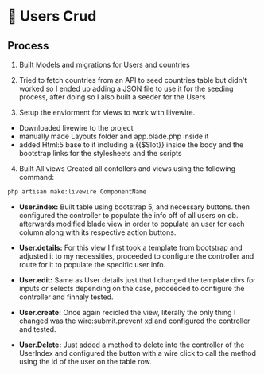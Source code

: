 
# 🥑 Users Crud

## Process

1. Built Models and migrations for Users and countries

2. Tried to fetch countries from an API to seed countries table but didn't worked so I ended up adding a JSON file to use it for the seeding process, after doing so I also built a seeder for the Users

3. Setup the enviorment for views to work with liivewire.
- Downloaded livewire to the project
- manually made Layouts folder and app.blade.php inside it
- added Html:5 base to it including a {{$Slot}} inside the body and the bootstrap links for the stylesheets and the scripts

4. Built All views
Created all contollers and views using the following command:
```bash
php artisan make:livewire ComponentName
```


- **User.index:** Built table using bootstrap 5, and necessary buttons. then configured the controller to populate the info off of all users on db. afterwards modified blade view in order to populate an user for each column along with its respective action buttons. 

- **User.details:** For this view I first took a template from bootstrap and adjusted it to my necessities, proceeded to configure the controller and route for it to populate the specific user info.

- **User.edit:** Same as User details just that I changed the template divs for inputs or selects depending on the case, proceeded to configure the controller and finnaly tested.

- **User.create:** Once again recicled the view, literally the only thing I changed was the wire:submit.prevent xd and configured the controller and tested.

- **User.Delete:** Just added a method to delete into the controller of the UserIndex and configured the button with a wire click to call the method using the id of the user on the table row.
